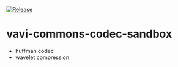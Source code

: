 [![Release](https://jitpack.io/v/umjammer/vavi-util-codec-sandbox.svg)](https://jitpack.io/#umjammer/vavi-util-codec-sandbox)

# vavi-commons-codec-sandbox

 - huffman codec
 - wavelet compression

